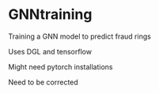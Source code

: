 # GNNtraining
Training a GNN model to predict fraud rings

Uses DGL and tensorflow

Might need pytorch installations

Need to be corrected
